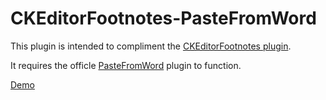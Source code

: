 CKEditorFootnotes-PasteFromWord
===============================

This plugin is intended to compliment the [CKEditorFootnotes plugin](https://github.com/andykirk/CKEditorFootnotes).

It requires the officle [PasteFromWord](http://ckeditor.com/addon/pastefromword) plugin to function.

[Demo](http://lab.gridlight-design.co.uk/ckeditor-4.5.7-footnotes-paste/blank.html)